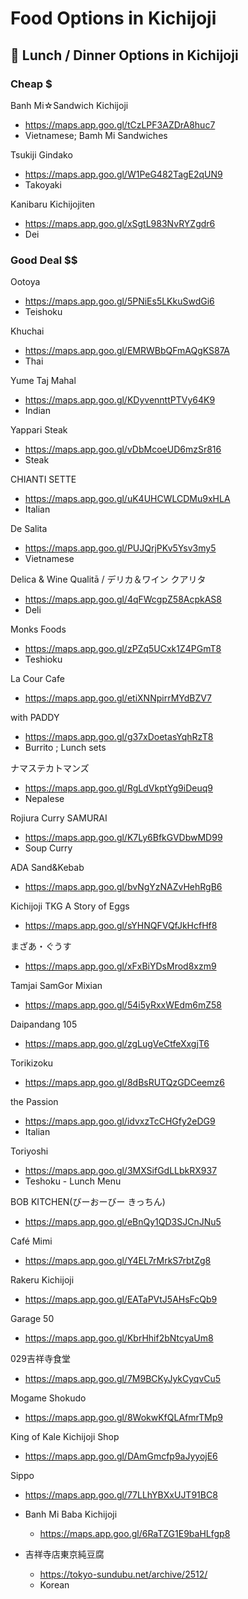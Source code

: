 # Food Options in Kichijoji

## 🍙 Lunch / Dinner Options in Kichijoji

### Cheap $
Banh Mi☆Sandwich Kichijoji
* <https://maps.app.goo.gl/tCzLPF3AZDrA8huc7>
* Vietnamese; Bamh Mi Sandwiches

Tsukiji Gindako
* <https://maps.app.goo.gl/W1PeG482TagE2qUN9>
* Takoyaki

Kanibaru Kichijojiten
* <https://maps.app.goo.gl/xSgtL983NvRYZgdr6>
* Dei

### Good Deal $$
Ootoya
* <https://maps.app.goo.gl/5PNiEs5LKkuSwdGi6>
* Teishoku

Khuchai
* <https://maps.app.goo.gl/EMRWBbQFmAQgKS87A>
* Thai

Yume Taj Mahal
* <https://maps.app.goo.gl/KDyvennttPTVy64K9>
* Indian

Yappari Steak
* <https://maps.app.goo.gl/vDbMcoeUD6mzSr816>
* Steak

CHIANTI SETTE
* <https://maps.app.goo.gl/uK4UHCWLCDMu9xHLA>
* Italian

De Salita
* <https://maps.app.goo.gl/PUJQrjPKv5Ysv3my5>
* Vietnamese

Delica & Wine Qualitā / デリカ＆ワイン クアリタ
* <https://maps.app.goo.gl/4qFWcgpZ58AcpkAS8>
* Deli

Monks Foods
* <https://maps.app.goo.gl/zPZq5UCxk1Z4PGmT8>
* Teshioku

La Cour Cafe
* <https://maps.app.goo.gl/etiXNNpirrMYdBZV7>

with PADDY
* <https://maps.app.goo.gl/g37xDoetasYqhRzT8>
* Burrito ; Lunch sets

ナマステカトマンズ
* <https://maps.app.goo.gl/RgLdVkptYg9iDeuq9>
* Nepalese

Rojiura Curry SAMURAI
* <https://maps.app.goo.gl/K7Ly6BfkGVDbwMD99>
* Soup Curry

ADA Sand&Kebab
* <https://maps.app.goo.gl/bvNgYzNAZvHehRgB6>

Kichijoji TKG A Story of Eggs
* <https://maps.app.goo.gl/sYHNQFVQfJkHcfHf8>

まざあ・ぐうす
* <https://maps.app.goo.gl/xFxBiYDsMrod8xzm9>

Tamjai SamGor Mixian
* <https://maps.app.goo.gl/54i5yRxxWEdm6mZ58>

Daipandang 105
* <https://maps.app.goo.gl/zgLugVeCtfeXxgjT6>

Torikizoku
* <https://maps.app.goo.gl/8dBsRUTQzGDCeemz6>

the Passion
* <https://maps.app.goo.gl/idvxzTcCHGfy2eDG9>
* Italian

Toriyoshi
* <https://maps.app.goo.gl/3MXSifGdLLbkRX937>
* Teshoku - Lunch Menu

BOB KITCHEN(びーおーびー きっちん)
* <https://maps.app.goo.gl/eBnQy1QD3SJCnJNu5>

Café Mimi
* <https://maps.app.goo.gl/Y4EL7rMrkS7rbtZg8>

Rakeru Kichijoji
* <https://maps.app.goo.gl/EATaPVtJ5AHsFcQb9>

Garage 50
* <https://maps.app.goo.gl/KbrHhif2bNtcyaUm8>

029吉祥寺食堂
* <https://maps.app.goo.gl/7M9BCKyJykCyqvCu5>

Mogame Shokudo
* <https://maps.app.goo.gl/8WokwKfQLAfmrTMp9>

King of Kale Kichijoji Shop
* <https://maps.app.goo.gl/DAmGmcfp9aJyyojE6>

Sippo
* <https://maps.app.goo.gl/77LLhYBXxUJT91BC8>

* Banh Mi Baba Kichijoji
  * <https://maps.app.goo.gl/6RaTZG1E9baHLfgp8>

* 吉祥寺店東京純豆腐
  * <https://tokyo-sundubu.net/archive/2512/>
  * Korean

